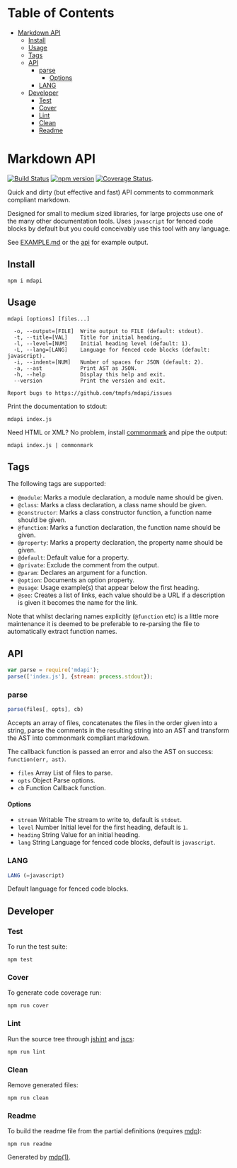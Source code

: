 Table of Contents
=================

* [Markdown API](#markdown-api)
  * [Install](#install)
  * [Usage](#usage)
  * [Tags](#tags)
  * [API](#api)
    * [parse](#parse)
      * [Options](#options)
    * [LANG](#lang)
  * [Developer](#developer)
    * [Test](#test)
    * [Cover](#cover)
    * [Lint](#lint)
    * [Clean](#clean)
    * [Readme](#readme)

Markdown API
============

[<img src="https://travis-ci.org/tmpfs/mdapi.svg?v=2" alt="Build Status">](https://travis-ci.org/tmpfs/mdapi)
[<img src="http://img.shields.io/npm/v/mdapi.svg?v=2" alt="npm version">](https://npmjs.org/package/mdapi)
[<img src="https://coveralls.io/repos/tmpfs/mdapi/badge.svg?branch=master&service=github&v=2" alt="Coverage Status">](https://coveralls.io/github/tmpfs/mdapi?branch=master).

Quick and dirty (but effective and fast) API comments to commonmark compliant markdown.

Designed for small to medium sized libraries, for large projects use one of the many other documentation tools. Uses `javascript` for fenced code blocks by default but you could conceivably use this tool with any language.

See [EXAMPLE.md](https://github.com/tmpfs/mdapi/blob/master/EXAMPLE.md) or the [api](#api) for example output.

## Install

```
npm i mdapi
```

## Usage

```
mdapi [options] [files...]

  -o, --output=[FILE]  Write output to FILE (default: stdout).
  -t, --title=[VAL]    Title for initial heading.
  -l, --level=[NUM]    Initial heading level (default: 1).
  -L, --lang=[LANG]    Language for fenced code blocks (default: javascript).
  -i, --indent=[NUM]   Number of spaces for JSON (default: 2).
  -a, --ast            Print AST as JSON.
  -h, --help           Display this help and exit.
  --version            Print the version and exit.

Report bugs to https://github.com/tmpfs/mdapi/issues
```

Print the documentation to stdout:

```
mdapi index.js
```

Need HTML or XML? No problem, install [commonmark](https://github.com/jgm/commonmark.js) and pipe the output:

```
mdapi index.js | commonmark
```

## Tags

The following tags are supported:

* `@module`: Marks a module declaration, a module name should be given.
* `@class`: Marks a class declaration, a class name should be given.
* `@constructor`: Marks a class constructor function, a function name should be given.
* `@function`: Marks a function declaration, the function name should be given.
* `@property`: Marks a property declaration, the property name should be given.
* `@default`: Default value for a property.
* `@private`: Exclude the comment from the output.
* `@param`: Declares an argument for a function.
* `@option`: Documents an option property.
* `@usage`: Usage example(s) that appear below the first heading.
* `@see`: Creates a list of links, each value should be a URL if a description is given it becomes the name for the link.

Note that whilst declaring names explicitly (`@function` etc) is a little more maintenance it is deemed to be preferable to re-parsing the file to automatically extract function names.

## API

```javascript
var parse = require('mdapi');
parse(['index.js'], {stream: process.stdout});
```

### parse

```javascript
parse(files[, opts], cb)
```

Accepts an array of files, concatenates the files in the order given
into a string, parse the comments in the resulting string into an AST
and transform the AST into commonmark compliant markdown.

The callback function is passed an error and also the AST on success:
`function(err, ast)`.

* `files` Array List of files to parse.
* `opts` Object Parse options.
* `cb` Function Callback function.

#### Options

* `stream` Writable The stream to write to, default is `stdout`.
* `level` Number Initial level for the first heading, default is `1`.
* `heading` String Value for an initial heading.
* `lang` String Language for fenced code blocks, default is `javascript`.

### LANG

```javascript
LANG (=javascript)
```

Default language for fenced code blocks.

## Developer

### Test

To run the test suite:

```
npm test
```

### Cover

To generate code coverage run:

```
npm run cover
```

### Lint

Run the source tree through [jshint](http://jshint.com) and [jscs](http://jscs.info):

```
npm run lint
```

### Clean

Remove generated files:

```
npm run clean
```

### Readme

To build the readme file from the partial definitions (requires [mdp](https://github.com/tmpfs/mdp)):

```
npm run readme
```

Generated by [mdp(1)](https://github.com/tmpfs/mdp).

[jshint]: http://jshint.com
[jscs]: http://jscs.info
[commonmark]: https://github.com/jgm/commonmark.js
[mdp]: https://github.com/tmpfs/mdp
